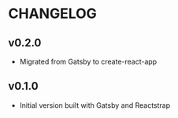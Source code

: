 # CHANGELOG

## v0.2.0

- Migrated from Gatsby to create-react-app

## v0.1.0

- Initial version built with Gatsby and Reactstrap
